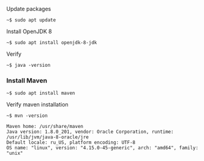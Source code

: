 Update packages

    ~$ sudo apt update

Install OpenJDK 8


    ~$ sudo apt install openjdk-8-jdk   
   
Verify

    ~$ java -version

### Install Maven

    ~$ sudo apt install maven

Verify maven installation

    ~$ mvn -version

    Maven home: /usr/share/maven
    Java version: 1.8.0_201, vendor: Oracle Corporation, runtime: /usr/lib/jvm/java-8-oracle/jre
    Default locale: ru_US, platform encoding: UTF-8
    OS name: "linux", version: "4.15.0-45-generic", arch: "amd64", family: "unix"
